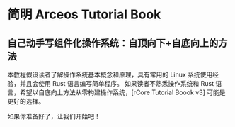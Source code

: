 # 简明 Arceos Tutorial Book

## 自己动手写组件化操作系统：自顶向下+自底向上的方法

本教程假设读者了解操作系统基本概念和原理，具有常用的 Linux 系统使用经验，并且会使用 Rust 语言编写简单程序。
如果读者不熟悉操作系统和 Rust 语言，希望以自底向上方法从零构建操作系统，[rCore Tutorial Boook v3] 可能是更好的选择。

如果你准备好了，让我们开始吧！

[rCore Tutorial]: https://rcore-os.github.io/rCore-Tutorial-Book-v3/
